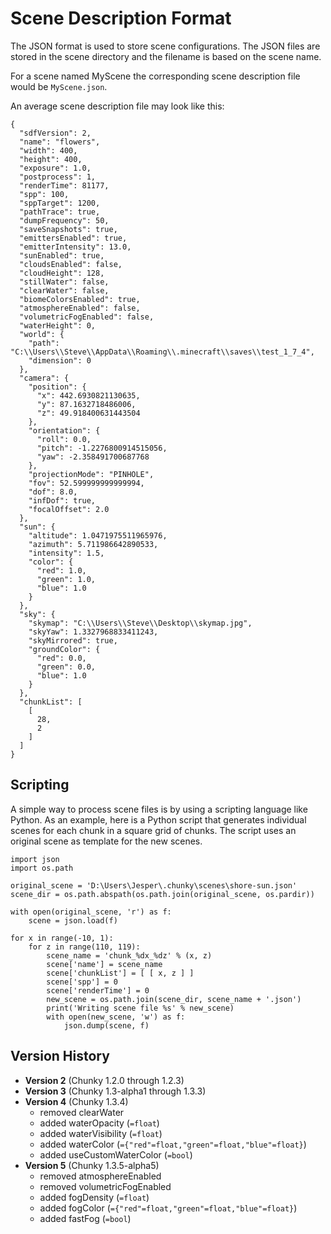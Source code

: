 Scene Description Format
========================

The JSON format is used to store scene configurations. The JSON files are
stored in the scene directory and the filename is based on the scene name.

For a scene named MyScene the corresponding scene description file would be
`MyScene.json`.

An average scene description file may look like this:

    {
      "sdfVersion": 2,
      "name": "flowers",
      "width": 400,
      "height": 400,
      "exposure": 1.0,
      "postprocess": 1,
      "renderTime": 81177,
      "spp": 100,
      "sppTarget": 1200,
      "pathTrace": true,
      "dumpFrequency": 50,
      "saveSnapshots": true,
      "emittersEnabled": true,
      "emitterIntensity": 13.0,
      "sunEnabled": true,
      "cloudsEnabled": false,
      "cloudHeight": 128,
      "stillWater": false,
      "clearWater": false,
      "biomeColorsEnabled": true,
      "atmosphereEnabled": false,
      "volumetricFogEnabled": false,
      "waterHeight": 0,
      "world": {
        "path": "C:\\Users\\Steve\\AppData\\Roaming\\.minecraft\\saves\\test_1_7_4",
        "dimension": 0
      },
      "camera": {
        "position": {
          "x": 442.6930821130635,
          "y": 87.1632718486006,
          "z": 49.918400631443504
        },
        "orientation": {
          "roll": 0.0,
          "pitch": -1.2276800914515056,
          "yaw": -2.358491700687768
        },
        "projectionMode": "PINHOLE",
        "fov": 52.599999999999994,
        "dof": 8.0,
        "infDof": true,
        "focalOffset": 2.0
      },
      "sun": {
        "altitude": 1.0471975511965976,
        "azimuth": 5.711986642890533,
        "intensity": 1.5,
        "color": {
          "red": 1.0,
          "green": 1.0,
          "blue": 1.0
        }
      },
      "sky": {
        "skymap": "C:\\Users\\Steve\\Desktop\\skymap.jpg",
        "skyYaw": 1.3327968833411243,
        "skyMirrored": true,
        "groundColor": {
          "red": 0.0,
          "green": 0.0,
          "blue": 1.0
        }
      },
      "chunkList": [
        [
          28,
          2
        ]
      ]
    }

Scripting
---------

A simple way to process scene files is by using a scripting language like Python. As an example, here is a Python script that generates individual scenes for each chunk in a square grid of chunks. The script uses an original scene as template for the new scenes.

    import json
    import os.path

    original_scene = 'D:\Users\Jesper\.chunky\scenes\shore-sun.json'
    scene_dir = os.path.abspath(os.path.join(original_scene, os.pardir))

    with open(original_scene, 'r') as f:
    	scene = json.load(f)

    for x in range(-10, 1):
    	for z in range(110, 119):
    		scene_name = 'chunk_%dx_%dz' % (x, z)
    		scene['name'] = scene_name
    		scene['chunkList'] = [ [ x, z ] ]
    		scene['spp'] = 0
    		scene['renderTime'] = 0
    		new_scene = os.path.join(scene_dir, scene_name + '.json')
    		print('Writing scene file %s' % new_scene)
    		with open(new_scene, 'w') as f:
    			json.dump(scene, f)


Version History
---------------

* **Version 2** (Chunky 1.2.0 through 1.2.3)
* **Version 3** (Chunky 1.3-alpha1 through 1.3.3)
* **Version 4** (Chunky 1.3.4)
    * removed clearWater
    * added waterOpacity (`=float`)
    * added waterVisibility (`=float`)
    * added waterColor (`={"red"=float,"green"=float,"blue"=float}`)
    * added useCustomWaterColor (`=bool`)
* **Version 5** (Chunky 1.3.5-alpha5)
    * removed atmosphereEnabled
    * removed volumetricFogEnabled
    * added fogDensity (`=float`)
    * added fogColor (`={"red"=float,"green"=float,"blue"=float}`)
    * added fastFog (`=bool`)


